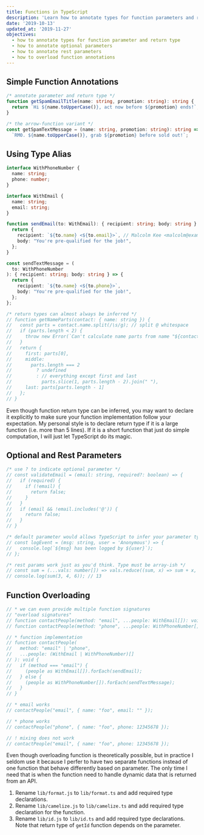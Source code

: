 ```yaml
---
title: Functions in TypeScript
description: 'Learn how to annotate types for function parameters and returns.'
date: '2019-10-13'
updated_at: '2019-11-27'
objectives:
  - how to annotate types for function parameter and return type
  - how to annotate optional parameters
  - how to annotate rest parameters
  - how to overload function annotations
---
```


## Simple Function Annotations

```ts live
/* annotate parameter and return type */
function getSpamEmailTitle(name: string, promotion: string): string {
  return `Hi ${name.toUpperCase()}, act now before ${promotion} ends!`;
}

/* the arrow-function variant */
const getSpamTextMessage = (name: string, promotion: string): string =>
  `RM0. ${name.toUpperCase()}, grab ${promotion} before sold out!`;
```

## Using Type Alias

```ts live
interface WithPhoneNumber {
  name: string;
  phone: number;
}

interface WithEmail {
  name: string;
  email: string;
}

function sendEmail(to: WithEmail): { recipient: string; body: string } {
  return {
    recipient: `${to.name} <${to.email}>`, // Malcolm Kee <malcolm@example.com>
    body: "You're pre-qualified for the job!",
  };
}

const sendTextMessage = (
  to: WithPhoneNumber
): { recipient: string; body: string } => {
  return {
    recipient: `${to.name} <${to.phone}>`,
    body: "You're pre-qualified for the job!",
  };
};

/* return types can almost always be inferred */
// function getNameParts(contact: { name: string }) {
//   const parts = contact.name.split(/\s/g); // split @ whitespace
//   if (parts.length < 2) {
//     throw new Error(`Can't calculate name parts from name "${contact.name}"`);
//   }
//   return {
//     first: parts[0],
//     middle:
//       parts.length === 2
//         ? undefined
//         : // everything except first and last
//           parts.slice(1, parts.length - 2).join(" "),
//     last: parts[parts.length - 1]
//   };
// }
```

Even though function return type can be inferred, you may want to declare it explicitly to make sure your function implementation follow your expectation. My personal style is to declare return type if it is a large function (i.e. more than 5 lines). If it is a short function that just do simple computation, I will just let TypeScript do its magic.

## Optional and Rest Parameters

```ts live
/* use ? to indicate optional parameter */
// const validateEmail = (email: string, required?: boolean) => {
//   if (required) {
//     if (!email) {
//       return false;
//     }
//   }
//   if (email && !email.includes('@')) {
//     return false;
//   }
// }

/* default parameter would allows TypeScript to infer your parameter type */
// const logEvent = (msg: string, user = 'Anonymous') => {
//   console.log(`${msg} has been logged by ${user}`);
// };

/* rest params work just as you'd think. Type must be array-ish */
// const sum = (...vals: number[]) => vals.reduce((sum, x) => sum + x, 0);
// console.log(sum(3, 4, 6)); // 13
```

## Function Overloading

```ts live
// * we can even provide multiple function signatures
// "overload signatures"
// function contactPeople(method: "email", ...people: WithEmail[]): void;
// function contactPeople(method: "phone", ...people: WithPhoneNumber[]): void;

// * function implementation
// function contactPeople(
//   method: "email" | "phone",
//   ...people: (WithEmail | WithPhoneNumber)[]
// ): void {
//   if (method === "email") {
//     (people as WithEmail[]).forEach(sendEmail);
//   } else {
//     (people as WithPhoneNumber[]).forEach(sendTextMessage);
//   }
// }

// * email works
// contactPeople("email", { name: "foo", email: "" });

// * phone works
// contactPeople("phone", { name: "foo", phone: 12345678 });

// ! mixing does not work
// contactPeople("email", { name: "foo", phone: 12345678 });
```

Even though overloading function is theoretically possible, but in practice I seldom use it because I perfer to have two separate functions instead of one function that behave differently based on parameter. The only time I need that is when the function need to handle dynamic data that is returned from an API.

<Exercise title="Do It: Convert JavaScript to TypeScript">

1. Rename `lib/format.js` to `lib/format.ts` and add required type declarations.
1. Rename `lib/camelize.js` to `lib/camelize.ts` and add required type declaration for the function.
1. Rename `lib/id.js` to `lib/id.ts` and add required type declarations. Note that return type of `getId` function depends on the parameter.

</Exercise>
